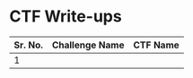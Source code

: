 # CTF Write-ups

| Sr. No. | Challenge Name                        | CTF Name  |
| ------- | ------------------------------------- | --------- |
| 1       |                                       |           |
